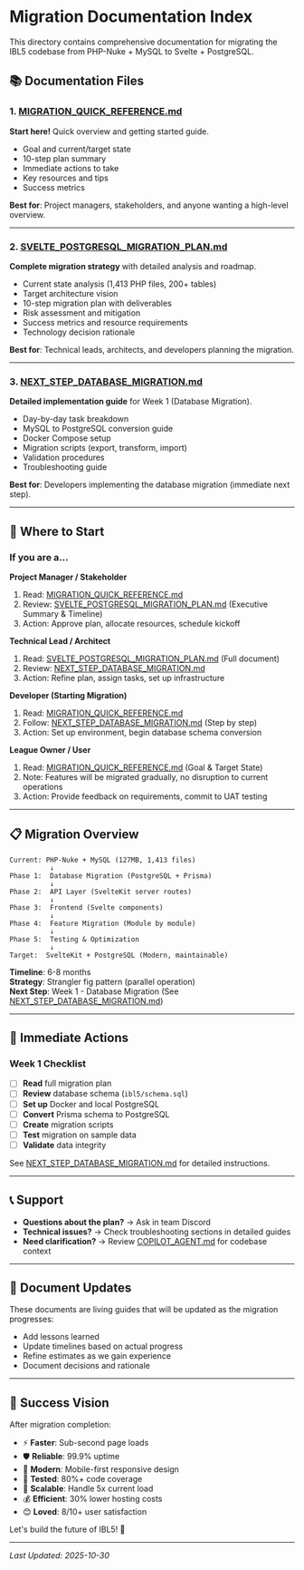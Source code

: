 # Migration Documentation Index

This directory contains comprehensive documentation for migrating the IBL5 codebase from PHP-Nuke + MySQL to Svelte + PostgreSQL.

## 📚 Documentation Files

### 1. **[MIGRATION_QUICK_REFERENCE.md](./MIGRATION_QUICK_REFERENCE.md)** 
**Start here!** Quick overview and getting started guide.

- Goal and current/target state
- 10-step plan summary
- Immediate actions to take
- Key resources and tips
- Success metrics

**Best for**: Project managers, stakeholders, and anyone wanting a high-level overview.

---

### 2. **[SVELTE_POSTGRESQL_MIGRATION_PLAN.md](./SVELTE_POSTGRESQL_MIGRATION_PLAN.md)**
**Complete migration strategy** with detailed analysis and roadmap.

- Current state analysis (1,413 PHP files, 200+ tables)
- Target architecture vision
- 10-step migration plan with deliverables
- Risk assessment and mitigation
- Success metrics and resource requirements
- Technology decision rationale

**Best for**: Technical leads, architects, and developers planning the migration.

---

### 3. **[NEXT_STEP_DATABASE_MIGRATION.md](./NEXT_STEP_DATABASE_MIGRATION.md)**
**Detailed implementation guide** for Week 1 (Database Migration).

- Day-by-day task breakdown
- MySQL to PostgreSQL conversion guide
- Docker Compose setup
- Migration scripts (export, transform, import)
- Validation procedures
- Troubleshooting guide

**Best for**: Developers implementing the database migration (immediate next step).

---

## 🎯 Where to Start

### If you are a...

**Project Manager / Stakeholder**
1. Read: [MIGRATION_QUICK_REFERENCE.md](./MIGRATION_QUICK_REFERENCE.md)
2. Review: [SVELTE_POSTGRESQL_MIGRATION_PLAN.md](./SVELTE_POSTGRESQL_MIGRATION_PLAN.md) (Executive Summary & Timeline)
3. Action: Approve plan, allocate resources, schedule kickoff

**Technical Lead / Architect**
1. Read: [SVELTE_POSTGRESQL_MIGRATION_PLAN.md](./SVELTE_POSTGRESQL_MIGRATION_PLAN.md) (Full document)
2. Review: [NEXT_STEP_DATABASE_MIGRATION.md](./NEXT_STEP_DATABASE_MIGRATION.md)
3. Action: Refine plan, assign tasks, set up infrastructure

**Developer (Starting Migration)**
1. Read: [MIGRATION_QUICK_REFERENCE.md](./MIGRATION_QUICK_REFERENCE.md)
2. Follow: [NEXT_STEP_DATABASE_MIGRATION.md](./NEXT_STEP_DATABASE_MIGRATION.md) (Step by step)
3. Action: Set up environment, begin database schema conversion

**League Owner / User**
1. Read: [MIGRATION_QUICK_REFERENCE.md](./MIGRATION_QUICK_REFERENCE.md) (Goal & Target State)
2. Note: Features will be migrated gradually, no disruption to current operations
3. Action: Provide feedback on requirements, commit to UAT testing

---

## 📋 Migration Overview

```
Current: PHP-Nuke + MySQL (127MB, 1,413 files)
          ↓
Phase 1:  Database Migration (PostgreSQL + Prisma)
          ↓
Phase 2:  API Layer (SvelteKit server routes)
          ↓
Phase 3:  Frontend (Svelte components)
          ↓
Phase 4:  Feature Migration (Module by module)
          ↓
Phase 5:  Testing & Optimization
          ↓
Target:  SvelteKit + PostgreSQL (Modern, maintainable)
```

**Timeline**: 6-8 months  
**Strategy**: Strangler fig pattern (parallel operation)  
**Next Step**: Week 1 - Database Migration (See [NEXT_STEP_DATABASE_MIGRATION.md](./NEXT_STEP_DATABASE_MIGRATION.md))

---

## 🚀 Immediate Actions

### Week 1 Checklist

- [ ] **Read** full migration plan
- [ ] **Review** database schema (`ibl5/schema.sql`)
- [ ] **Set up** Docker and local PostgreSQL
- [ ] **Convert** Prisma schema to PostgreSQL
- [ ] **Create** migration scripts
- [ ] **Test** migration on sample data
- [ ] **Validate** data integrity

See [NEXT_STEP_DATABASE_MIGRATION.md](./NEXT_STEP_DATABASE_MIGRATION.md) for detailed instructions.

---

## 📞 Support

- **Questions about the plan?** → Ask in team Discord
- **Technical issues?** → Check troubleshooting sections in detailed guides
- **Need clarification?** → Review [COPILOT_AGENT.md](./COPILOT_AGENT.md) for codebase context

---

## 📝 Document Updates

These documents are living guides that will be updated as the migration progresses:

- Add lessons learned
- Update timelines based on actual progress
- Refine estimates as we gain experience
- Document decisions and rationale

---

## 🎉 Success Vision

After migration completion:
- ⚡ **Faster**: Sub-second page loads
- 🛡️ **Reliable**: 99.9% uptime
- 📱 **Modern**: Mobile-first responsive design
- 🧪 **Tested**: 80%+ code coverage
- 🚀 **Scalable**: Handle 5x current load
- 💰 **Efficient**: 30% lower hosting costs
- 😊 **Loved**: 8/10+ user satisfaction

Let's build the future of IBL5! 🏀

---

_Last Updated: 2025-10-30_
